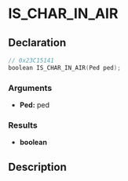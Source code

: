 # IS_CHAR_IN_AIR

## Declaration
```cpp
// 0x23C15141
boolean IS_CHAR_IN_AIR(Ped ped);
```

### Arguments
- **Ped:** ped

### Results
- **boolean**

## Description
